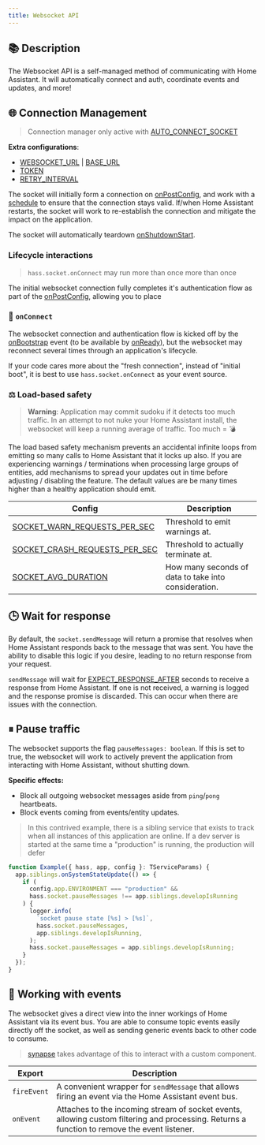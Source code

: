 ```yaml
---
title: Websocket API
---
```

## 📚 Description

The Websocket API is a self-managed method of communicating with Home Assistant. It will automatically connect and auth, coordinate events and updates, and more!

## 🌐 Connection Management

> Connection manager only active with [AUTO_CONNECT_SOCKET](/hass/config/AUTO_CONNECT_SOCKET)

**Extra configurations**:

- [WEBSOCKET_URL](/hass/config/WEBSOCKET_URL) | [BASE_URL](/hass/config/BASE_URL)
- [TOKEN](/hass/config/TOKEN)
- [RETRY_INTERVAL](/hass/config/RETRY_INTERVAL)

The socket will initially form a connection on [onPostConfig](/core/lifecycle/onPostConfig), and work with a [schedule](/core/scheduler) to ensure that the connection stays valid. If/when Home Assistant restarts, the socket will work to re-establish the connection and mitigate the impact on the application.

The socket will automatically teardown [onShutdownStart](/core/lifecycle/onShutdownStart).

### Lifecycle interactions

>
> `hass.socket.onConnect` may run more than once more than once

The initial websocket connection fully completes it's authentication flow as part of the [onPostConfig](/core/lifecycle/onPostConfig), allowing you to place

### 🔄 `onConnect`

The websocket connection and authentication flow is kicked off by the [onBootstrap](/core/lifecycle/onBootstrap) event (to be available by [onReady](/core/lifecycle/onReady)), but the websocket may reconnect several times through an application's lifecycle.

If your code cares more about the "fresh connection", instead of "initial boot", it is best to use `hass.socket.onConnect` as your event source.

### ⚖️ Load-based safety

> **Warning**:
> Application may commit sudoku if it detects too much traffic.
> In an attempt to not nuke your Home Assistant install, the websocket will keep a running average of traffic. Too much = 💣

The load based safety mechanism prevents an accidental infinite loops from emitting so many calls to Home Assistant that it locks up also. If you are experiencing warnings / terminations when processing large groups of entities, add mechanisms to spread your updates out in time before adjusting / disabling the feature. The default values are be many times higher than a healthy application should emit.

| Config                            | Description                                          |
| --------------------------------- | ---------------------------------------------------- |
| [SOCKET_WARN_REQUESTS_PER_SEC](/hass/config/SOCKET_WARN_REQUESTS_PER_SEC)  | Threshold to emit warnings at.                       |
| [SOCKET_CRASH_REQUESTS_PER_SEC](/hass/config/SOCKET_CRASH_REQUESTS_PER_SEC) | Threshold to actually terminate at.                  |
| [SOCKET_AVG_DURATION](/hass/config/SOCKET_AVG_DURATION)           | How many seconds of data to take into consideration. |

## 🕒 Wait for response

By default, the `socket.sendMessage` will return a promise that resolves when Home Assistant responds back to the message that was sent. You have the ability to disable this logic if you desire, leading to no return response from your request.

`sendMessage` will wait for [EXPECT_RESPONSE_AFTER](/hass/config/EXPECT_RESPONSE_AFTER) seconds to receive a response from Home Assistant. If one is not received, a warning is logged and the response promise is discarded. This can occur when there are issues with the connection.

## ⏸ Pause traffic

The websocket supports the flag `pauseMessages: boolean`. If this is set to true, the websocket will work to actively prevent the application from interacting with Home Assistant, without shutting down.

**Specific effects:**

- Block all outgoing websocket messages aside from `ping`/`pong` heartbeats.
- Block events coming from events/entity updates.

> In this contrived example, there is a sibling service that exists to track when all instances of this application are online. If a dev server is started at the same time a "production" is running, the production will defer

```typescript
function Example({ hass, app, config }: TServiceParams) {
  app.siblings.onSystemStateUpdate(() => {
    if (
      config.app.ENVIRONMENT === "production" &&
      hass.socket.pauseMessages !== app.siblings.developIsRunning
    ) {
      logger.info(
        `socket pause state [%s] > [%s]`,
        hass.socket.pauseMessages,
        app.siblings.developIsRunning,
      );
      hass.socket.pauseMessages = app.siblings.developIsRunning;
    }
  });
}
```

## 📡 Working with events

The websocket gives a direct view into the inner workings of Home Assistant via its event bus. You are able to consume topic events easily directly off the socket, as well as sending generic events back to other code to consume.

> [synapse](/synapse) takes advantage of this to interact with a custom component.

| Export      | Description                                                                                                                                  |
| ----------- | -------------------------------------------------------------------------------------------------------------------------------------------- |
| `fireEvent` | A convenient wrapper for `sendMessage` that allows firing an event via the Home Assistant event bus.                                         |
| `onEvent`   | Attaches to the incoming stream of socket events, allowing custom filtering and processing. Returns a function to remove the event listener. |
